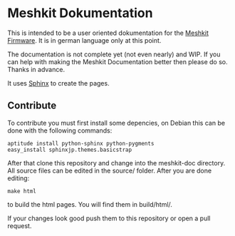 Meshkit Dokumentation
=====================

This is intended to be a user oriented dokumentation for the [Meshkit Firmware](http://meshkit.freifunk.net "Meshkit Freifunk Firmware Generator").
It is in german language only at this point.

The documentation is not complete yet (not even nearly) and WIP. If you can help
with making the Meshkit Documentation better then please do so. Thanks in advance.


It uses [Sphinx](http://sphinx-doc.org/ "Sphinx Documentation") to create the pages.

Contribute
----------

To contribute you must first install some depencies, on Debian this can be done
with the following commands:

    aptitude install python-sphinx python-pygments
    easy_install sphinxjp.themes.basicstrap

After that clone this repository and change into the meshkit-doc directory. All source files
can be edited in the source/ folder. After you are done editing:

    make html

to build the html pages. You will find them in build/html/.

If your changes look good push them to this repository or open a pull request.
